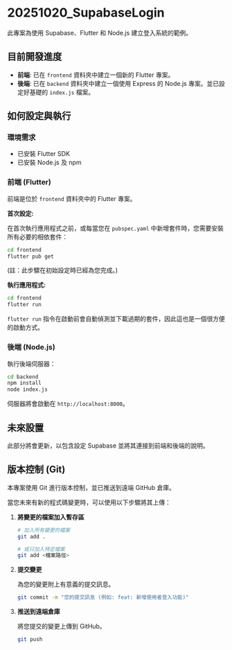 # 20251020_SupabaseLogin

此專案為使用 Supabase、Flutter 和 Node.js 建立登入系統的範例。

## 目前開發進度

- **前端**: 已在 `frontend` 資料夾中建立一個新的 Flutter 專案。
- **後端**: 已在 `backend` 資料夾中建立一個使用 Express 的 Node.js 專案。並已設定好基礎的 `index.js` 檔案。

## 如何設定與執行

### 環境需求

- 已安裝 Flutter SDK
- 已安裝 Node.js 及 npm

### 前端 (Flutter)

前端是位於 `frontend` 資料夾中的 Flutter 專案。

**首次設定:**

在首次執行應用程式之前，或每當您在 `pubspec.yaml` 中新增套件時，您需要安裝所有必要的相依套件：

```bash
cd frontend
flutter pub get
```
(註：此步驟在初始設定時已經為您完成。)

**執行應用程式:**

```bash
cd frontend
flutter run
```
`flutter run` 指令在啟動前會自動偵測並下載過期的套件，因此這也是一個很方便的啟動方式。

### 後端 (Node.js)

執行後端伺服器：

```bash
cd backend
npm install
node index.js
```

伺服器將會啟動在 `http://localhost:8000`。

## 未來設置

此部分將會更新，以包含設定 Supabase 並將其連接到前端和後端的說明。

## 版本控制 (Git)

本專案使用 Git 進行版本控制，並已推送到遠端 GitHub 倉庫。

當您未來有新的程式碼變更時，可以使用以下步驟將其上傳：

1.  **將變更的檔案加入暫存區**

    ```bash
    # 加入所有變更的檔案
    git add .

    # 或只加入特定檔案
    git add <檔案路徑>
    ```

2.  **提交變更**

    為您的變更附上有意義的提交訊息。

    ```bash
    git commit -m "您的提交訊息 (例如: feat: 新增使用者登入功能)"
    ```

3.  **推送到遠端倉庫**

    將您提交的變更上傳到 GitHub。

    ```bash
    git push
    ```
